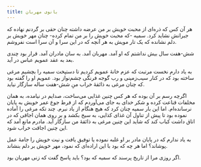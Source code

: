 ```yaml
---
title: بانوی مهربان
---
```


هر آن کس که ذره‌ای از محبت خویش بر من عرضه داشته چنان حقی بر گردنم نهاده که جبرانش نشاید کرد. سمیه -که محبت خویش را بر من تمام کرده- چنان مهر خویش بر دلم نشانده که یک تار مویش به هر آنچه که در این سرا و آن سرا است نفروشم.

شش-هفت سال بیش نداشتم که او آمد. مهربان آمد. به سان مادران آمد. قرار بود چندی بعد به عقد عمویم عباس در آید.

به یاد دارم نخست مرتبت که عزم خانهٔ عمویم کردیم تا دستپخت سمیه را بچشیم مرغی ساخته بود که در کنار سیب‌زمینی و رب گوجه فرنگی چشم‌نواز بود. عمویم او را گفته بود که چنان مرغی به ذائقهٔ خراب منِ شش-هفت ساله سازگار نیاید.

اگرچه رسم بر آن بوده که هر کس چنین غذایی می‌ساخت، صدایم در نیامده، به همان مخلفات قناعت کرده و شکر خدای به جای می‌آوردم که از فرط جوع عمر خویش به پایان نرسانده‌ام. اما این بار سمیه چنان کرد که هیچ هنگام از یاد نبرم. چند تکه مرغی را آماده نموده بود تا پیش از تناول آن غذای کذایی، به سیخ بکشد و بر روی همان اجاقی که در اتاق داشت کباب کند که شاید این چنین مرغی به ذائقهٔ من سازگار آید. مادرم مانع آمد که این چنین اجاقت خراب شود.

به یاد ندارم که در پایان مادر بر او غلبه نموده یا توفیق یافت و نیت خویش را جامهٔ عمل پوشاند؟ اما هر چه که بود با این اراده‌ای که نمود، مهر خویش بر دلم بنشاند.

اگر روزی مرا از تاریخ پرسند که سمیه که بود؟ باید پاسخ گفت که زنی مهربان بود.